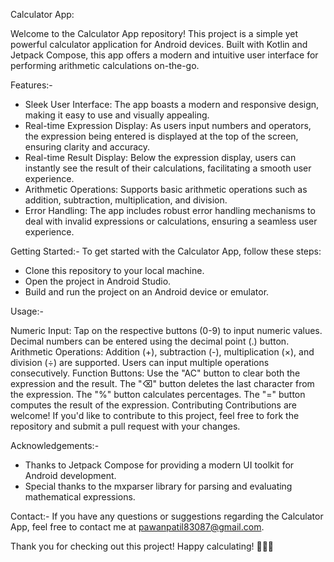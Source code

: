 Calculator App:

Welcome to the Calculator App repository! This project is a simple yet powerful calculator application for Android devices. 
Built with Kotlin and Jetpack Compose, this app offers a modern and intuitive user interface for performing arithmetic calculations on-the-go.

Features:-
- Sleek User Interface: The app boasts a modern and responsive design, making it easy to use and visually appealing.
- Real-time Expression Display: As users input numbers and operators, the expression being entered is displayed at the top of the screen, ensuring clarity and accuracy.
- Real-time Result Display: Below the expression display, users can instantly see the result of their calculations, facilitating a smooth user experience.
- Arithmetic Operations: Supports basic arithmetic operations such as addition, subtraction, multiplication, and division.
- Error Handling: The app includes robust error handling mechanisms to deal with invalid expressions or calculations, ensuring a seamless user experience.

Getting Started:-
To get started with the Calculator App, follow these steps:
- Clone this repository to your local machine.
- Open the project in Android Studio.
- Build and run the project on an Android device or emulator.


Usage:-

Numeric Input: Tap on the respective buttons (0-9) to input numeric values. Decimal numbers can be entered using the decimal point (.) button.
Arithmetic Operations: Addition (+), subtraction (-), multiplication (×), and division (÷) are supported. Users can input multiple operations consecutively.
Function Buttons: Use the "AC" button to clear both the expression and the result. The "⌫" button deletes the last character from the expression. The "%" button calculates percentages. The "=" button computes the result of the expression.
Contributing
Contributions are welcome! If you'd like to contribute to this project, feel free to fork the repository and submit a pull request with your changes.

Acknowledgements:-
- Thanks to Jetpack Compose for providing a modern UI toolkit for Android development.
- Special thanks to the mxparser library for parsing and evaluating mathematical expressions.
  
Contact:-
If you have any questions or suggestions regarding the Calculator App, feel free to contact me at pawanpatil83087@gmail.com.

Thank you for checking out this project! Happy calculating! 🚀📱✨
